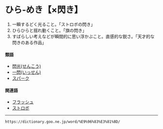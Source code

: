 # ひら‐めき【×閃き】

1.  一瞬するどく光ること。「ストロボの閃き」
2.  ひらひらと揺れ動くこと。「旗の閃き」
3.  すばらしい考えなどが瞬間的に思い浮かぶこと。直感的な鋭さ。「天才的な閃きのある作品」
    

#### 類語

-   [閃光(せんこう)](https://dictionary.goo.ne.jp/word/%E9%96%83%E5%85%89/#jn-126089)
-   [一閃(いっせん)](https://dictionary.goo.ne.jp/word/%E4%B8%80%E9%96%83/#jn-13424)
-   [スパーク](https://dictionary.goo.ne.jp/word/%E3%82%B9%E3%83%91%E3%83%BC%E3%82%AF/#jn-119440)

#### 関連語

-   [フラッシュ](https://dictionary.goo.ne.jp/word/%E3%83%95%E3%83%A9%E3%83%83%E3%82%B7%E3%83%A5/#jn-195217)
-   [ストロボ](https://dictionary.goo.ne.jp/word/%E3%82%B9%E3%83%88%E3%83%AD%E3%83%9C/#jn-119253)

---
`https://dictionary.goo.ne.jp/word/%E9%96%83%E3%81%8D/`